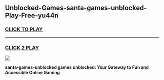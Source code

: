 
## Unblocked-Games-santa-games-unblocked-Play-Free-yu44n
<h3>
<a href="https://premium76.site?title=santa-games-unblocked&ref=17A">CLICK TO PLAY</a></h3>
<hr>

<h3>
<a href="https://premium76.site?title=santa-games-unblocked&ref=17A">CLICK 2 PLAY</a>
  
</h3>

<a href="https://premium76.site?title=santa-games-unblocked&ref=17A"><img src="https://clearcache.store/games.png"></a>


**santa-games-unblocked games unblocked: Your Gateway to Fun and Accessible Online Gaming**
